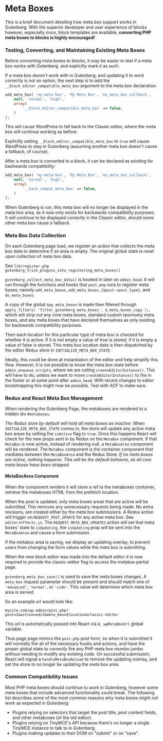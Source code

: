 # Meta Boxes

This is a brief document detailing how meta box support works in Gutenberg. With the superior developer and user experience of blocks however, especially once, block templates are available, **converting PHP meta boxes to blocks is highly encouraged!**

### Testing, Converting, and Maintaining Existing Meta Boxes

Before converting meta boxes to blocks, it may be  easier to test if a meta box works with Gutenberg, and explicitly mark it as such.

If a meta box *doesn't* work with in Gutenberg, and updating it to work correctly is not an option, the next step is to add the `__block_editor_compatible_meta_box` argument to the meta box declaration:

```php
add_meta_box( 'my-meta-box', 'My Meta Box', 'my_meta_box_callback',
	null, 'normal', 'high',
	array(
		'__block_editor_compatible_meta_box' => false,
	)
);
```

This will cause WordPress to fall back to the Classic editor, where the meta box will continue working as before.

Explicitly setting `__block_editor_compatible_meta_box` to `true` will cause WordPress to stay in Gutenberg (assuming another meta box doesn't cause a fallback, of course).

After a meta box is converted to a block, it can be declared as existing for backwards compatibility:

```php
add_meta_box( 'my-meta-box', 'My Meta Box', 'my_meta_box_callback',
	null, 'normal', 'high',
	array(
		'__back_compat_meta_box' => false,
	)
);
```

When Gutenberg is run, this meta box will no longer be displayed in the meta box area, as it now only exists for backwards compatibility purposes. It will continue to be displayed correctly in the Classic editor, should some other meta box cause a fallback.

### Meta Box Data Collection

On each Gutenberg page load, we register an action that collects the meta box data to determine if an area is empty. The original global state is reset upon collection of meta box data.

See `lib/register.php gutenberg_trick_plugins_into_registering_meta_boxes()`

`gutenberg_collect_meta_box_data()` is hooked in later on `admin_head`. It will run through the functions and hooks that `post.php` runs to register meta boxes; namely `add_meta_boxes`, `add_meta_boxes_{$post->post_type}`, and `do_meta_boxes`.

A copy of the global `$wp_meta_boxes` is made then filtered through `apply_filters( 'filter_gutenberg_meta_boxes', $_meta_boxes_copy );`, which will strip out any core meta boxes, standard custom taxonomy meta boxes, and any meta boxes that have declared themselves as only existing for backwards compatibility purposes.

Then each location for this particular type of meta box is checked for whether it is active. If it is not empty a value of true is stored, if it is empty a value of false is stored. This meta box location data is then dispatched by the editor Redux store in `INITIALIZE_META_BOX_STATE`.

Ideally, this could be done at instantiation of the editor and help simplify this flow. However, it is not possible to know the meta box state before `admin_enqueue_scripts`, where we are calling `createEditorInstance()`. This will have to do, unless we want to move `createEditorInstance()` to fire in the footer or at some point after `admin_head`. With recent changes to editor bootstrapping this might now be possible. Test with ACF to make sure.

### Redux and React Meta Box Management

When rendering the Gutenberg Page, the metaboxes are rendered to a hidden div `#metaboxes`.

*The Redux store by default will hold all meta boxes as inactive*. When
`INITIALIZE_META_BOX_STATE` comes in, the store will update any active meta box areas by setting the `isActive` flag to `true`. Once this happens React will check for the new props sent in by Redux on the `MetaBox` component. If that `MetaBox` is now active, instead of rendering null, a `MetaBoxArea` component will be rendered. The `MetaBox` component is the container component that mediates between the `MetaBoxArea` and the Redux Store. *If no meta boxes are active, nothing happens. This will be the default behavior, as all core meta boxes have been stripped.*

#### MetaBoxArea Component

When the component renders it will store a ref to the metaboxes container, retrieve the metaboxes HTML from the prefetch location.

When the post is updated, only meta boxes areas that are active will be submitted. This removes any unnecessary requests being made. No extra revisions, are created either by the meta box submissions. A Redux action will trigger on `REQUEST_POST_UPDATE` for any active meta box. See `editor/effects.js`. The `REQUEST_META_BOX_UPDATES` action will set that meta boxes' state to `isUpdating`, the `isUpdating` prop will be sent into the `MetaBoxArea` and cause a form submission.

If the metabox area is saving, we display an updating overlay, to prevent users from changing the form values while the meta box is submitting.

When the new block editor was made into the default editor it is now required to provide the classic-editor flag to access the metabox partial page.

`gutenberg_meta_box_save()` is used to save the meta boxes changes. A `meta_box` request parameter should be present and should match one of `'advanced'`, `'normal'`, or `'side'`. This value will determine which meta box area is served.

So an example url would look like:

`mysite.com/wp-admin/post.php?post=1&action=edit&meta_box=$location&classic-editor`

This url is automatically passed into React via a `_wpMetaBoxUrl` global variable.

Thus page page mimics the `post.php` post form, so when it is submitted it will normally fire all of the necessary hooks and actions, and have the proper global state to correctly fire any PHP meta box mumbo jumbo without needing to modify any existing code. On successful submission, React will signal a `handleMetaBoxReload` to remove the updating overlay, and set the store to no longer be updating the meta box area.


### Common Compatibility Issues

Most PHP meta boxes should continue to work in Gutenberg, however some meta boxes that include advanced functionality could break. The following list describes some of the most common reasons why meta boxes might not work as expected in Gutenberg:

- Plugins relying on selectors that target the post title, post content fields, and other metaboxes (of the old editor).
- Plugins relying on TinyMCE's API because there's no longer a single TinyMCE instance to talk to in Gutenberg.
- Plugins making updates to their DOM on "submit" or on "save".
